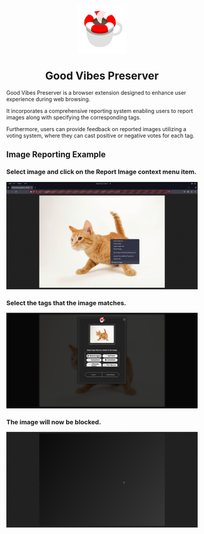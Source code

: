 <p align="center">
   <img src="./assets/gvplogo128.png"> 
</p>
<h1 align="center">
     Good Vibes Preserver
</h1>

Good Vibes Preserver is a browser extension designed to enhance user experience during web browsing.<br>

It incorporates a comprehensive reporting system enabling users to report images along with specifying the corresponding tags.<br>

Furthermore, users can provide feedback on reported images utilizing a voting system, where they can cast positive or negative votes for each tag.<br>

## Image Reporting Example

### Select image and click on the Report Image context menu item.

![Report Example](./assets/report1.png)

### Select the tags that the image matches.

![Tags Example](./assets/report2.png)

### The image will now be blocked.

![Blocked Example](./assets/report4.png)

